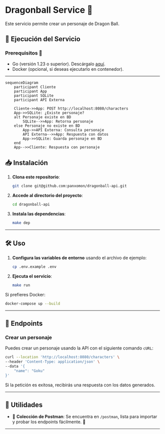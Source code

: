 # **Dragonball Service** 🐉

Este servicio permite crear un personaje de Dragon Ball.

## 🚀 **Ejecución del Servicio**

### **Prerequisitos** 📌

- Go (versión 1.23 o superior). Descárgalo [aquí](https://golang.org/dl/).
- Docker (opcional, si deseas ejecutarlo en contenedor).

---

```mermaid
sequenceDiagram
    participant Cliente
    participant App
    participant SQLite
    participant API Externa

    Cliente->>App: POST http://localhost:8080/characters
    App->>SQLite: ¿Existe personaje?
    alt Personaje existe en BD
        SQLite-->>App: Retorna personaje
    else Personaje no existe en BD
        App->>API Externa: Consulta personaje
        API Externa-->>App: Respuesta con datos
        App->>SQLite: Guarda personaje en BD
    end
    App-->>Cliente: Respuesta con personaje
```


## 📥 **Instalación**

1. **Clona este repositorio**:

   ```bash
   git clone git@github.com:panxomon/dragonball-api.git
   ```

2. **Accede al directorio del proyecto**:

   ```bash
   cd dragonball-api
   ```

3. **Instala las dependencias**:

   ```bash
   make dep
   ```

---

## 🛠 **Uso**

1. **Configura las variables de entorno** usando el archivo de ejemplo:

   ```bash
   cp .env.example .env
   ```

2. **Ejecuta el servicio**:

   ```bash
   make run
   ```

Si prefieres Docker:

```bash
docker-compose up --build
```

---

## 📡 **Endpoints**

### **Crear un personaje**
Puedes crear un personaje usando la API con el siguiente comando `cURL`:

```bash
curl --location 'http://localhost:8080/characters' \
--header 'Content-Type: application/json' \
--data '{
    "name": "Goku"
}'
```

Si la petición es exitosa, recibirás una respuesta con los datos generados.

---

## 🧰 **Utilidades**

- 📝 **Colección de Postman**: Se encuentra en `/postman`, lista para importar y probar los endpoints fácilmente. 🚀

---
